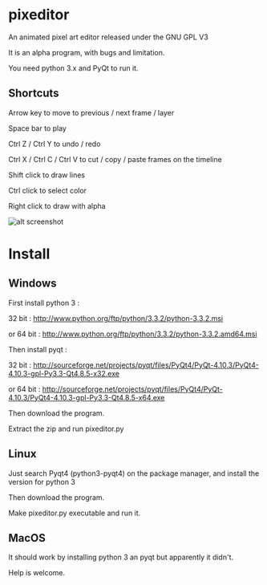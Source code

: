 pixeditor
=========

An animated pixel art editor released under the GNU GPL V3

It is an alpha program, with bugs and limitation.

You need python 3.x and PyQt to run it.

Shortcuts
------
Arrow key to move to previous / next frame / layer

Space bar to play

Ctrl Z / Ctrl Y to undo / redo

Ctrl X / Ctrl C / Ctrl V to cut / copy / paste frames on the timeline

Shift click to draw lines

Ctrl click to select color

Right click to draw with alpha

![alt screenshot](screenshot.png?raw=true "screenshot")


Install
======

Windows
------
First install python 3 :

32 bit : http://www.python.org/ftp/python/3.3.2/python-3.3.2.msi

or 64 bit : http://www.python.org/ftp/python/3.3.2/python-3.3.2.amd64.msi

Then install pyqt :

32 bit : http://sourceforge.net/projects/pyqt/files/PyQt4/PyQt-4.10.3/PyQt4-4.10.3-gpl-Py3.3-Qt4.8.5-x32.exe

or 64 bit : http://sourceforge.net/projects/pyqt/files/PyQt4/PyQt-4.10.3/PyQt4-4.10.3-gpl-Py3.3-Qt4.8.5-x64.exe

Then download the program.

Extract the zip and run pixeditor.py


Linux
----
Just search Pyqt4 (python3-pyqt4) on the package manager, and install the version for python 3

Then download the program.

Make pixeditor.py executable and run it.


MacOS
----
It should work by installing python 3 an pyqt but apparently it didn't.

Help is welcome.

